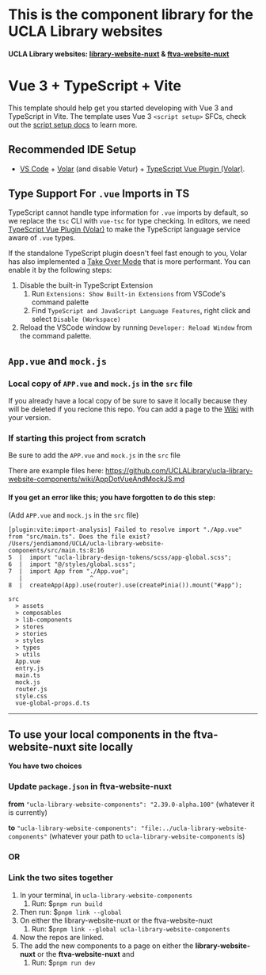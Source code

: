 # This is the component library for the UCLA Library websites

#### UCLA Library websites: [library-website-nuxt](https://github.com/UCLALibrary/library-website-nuxt) & [ftva-website-nuxt](https://github.com/UCLALibrary/ftva-website-nuxt)

# Vue 3 + TypeScript + Vite

This template should help get you started developing with Vue 3 and TypeScript in Vite. The template uses Vue 3 `<script setup>` SFCs, check out the [script setup docs](https://v3.vuejs.org/api/sfc-script-setup.html#sfc-script-setup) to learn more.

## Recommended IDE Setup

-   [VS Code](https://code.visualstudio.com/) + [Volar](https://marketplace.visualstudio.com/items?itemName=Vue.volar) (and disable Vetur) + [TypeScript Vue Plugin (Volar)](https://marketplace.visualstudio.com/items?itemName=Vue.vscode-typescript-vue-plugin).

## Type Support For `.vue` Imports in TS

TypeScript cannot handle type information for `.vue` imports by default, so we replace the `tsc` CLI with `vue-tsc` for type checking. In editors, we need [TypeScript Vue Plugin (Volar)](https://marketplace.visualstudio.com/items?itemName=Vue.vscode-typescript-vue-plugin) to make the TypeScript language service aware of `.vue` types.

If the standalone TypeScript plugin doesn't feel fast enough to you, Volar has also implemented a [Take Over Mode](https://github.com/johnsoncodehk/volar/discussions/471#discussioncomment-1361669) that is more performant. You can enable it by the following steps:

1. Disable the built-in TypeScript Extension
    1. Run `Extensions: Show Built-in Extensions` from VSCode's command palette
    2. Find `TypeScript and JavaScript Language Features`, right click and select `Disable (Workspace)`
2. Reload the VSCode window by running `Developer: Reload Window` from the command palette.

## `App.vue` and `mock.js`

### Local copy of `APP.vue` and `mock.js` in the `src` file

If you already have a local copy of be sure to save it locally because they will be deleted if you reclone this repo.
You can add a page to the [Wiki](https://github.com/UCLALibrary/ucla-library-website-components/wiki/) with your version.

### If starting this project from scratch

Be sure to add the `APP.vue` and `mock.js` in the `src` file

There are example files here: https://github.com/UCLALibrary/ucla-library-website-components/wiki/AppDotVueAndMockJS.md

#### If you get an error like this; you have forgotten to do this step:

(Add `APP.vue` and `mock.js` in the `src` file)

```
[plugin:vite:import-analysis] Failed to resolve import "./App.vue" from "src/main.ts". Does the file exist?
/Users/jendiamond/UCLA/ucla-library-website-components/src/main.ts:8:16
5  |  import "ucla-library-design-tokens/scss/app-global.scss";
6  |  import "@/styles/global.scss";
7  |  import App from "./App.vue";
   |                   ^
8  |  createApp(App).use(router).use(createPinia()).mount("#app");
```

```
src
  > assets
  > composables
  > lib-components
  > stores
  > stories
  > styles
  > types
  > utils
  App.vue
  entry.js
  main.ts
  mock.js
  router.js
  style.css
  vue-global-props.d.ts
```

---

## To use your local components in the ftva-website-nuxt site locally

**You have two choices**

### Update `package.json` in ftva-website-nuxt

**from**
`"ucla-library-website-components": "2.39.0-alpha.100"`
(whatever it is currently)

**to**
`"ucla-library-website-components": "file:../ucla-library-website-components"`
(whatever your path to `ucla-library-website-components` is)

### OR

### Link the two sites together

1. In your terminal, in `ucla-library-website-components`
    1. Run: $`pnpm run build`
2. Then run: $`pnpm link --global`
3. On either the library-website-nuxt or the ftva-website-nuxt
    1. Run: $`pnpm link --global ucla-library-website-components`
4. Now the repos are linked.
5. The add the new components to a page on either the **library-website-nuxt** or the **ftva-website-nuxt** and
    1. Run: $`pnpm run dev`

</details>
